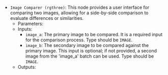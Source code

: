 - `Image Comparer (rgthree)`: This node provides a user interface for comparing two images, allowing for a side-by-side comparison to evaluate differences or similarities.
    - Parameters:
    - Inputs:
        - `image_a`: The primary image to be compared. It is a required input for the comparison process. Type should be `IMAGE`.
        - `image_b`: The secondary image to be compared against the primary image. This input is optional; if not provided, a second image from the 'image_a' batch can be used. Type should be `IMAGE`.
    - Outputs:
